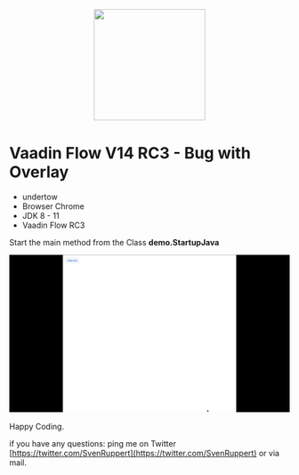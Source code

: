 
<center>
<a href="https://vaadin.com">
 <img src="https://vaadin.com/images/hero-reindeer.svg" width="200" height="200" /></a>
</center>


# Vaadin Flow V14 RC3 - Bug with Overlay

* undertow
* Browser Chrome
* JDK 8 - 11
* Vaadin Flow RC3

Start the main method from the Class **demo.StartupJava**

![_data/vaadin-v14-001-overlay.gif](_data/vaadin-v14-001-overlay.gif)


Happy Coding.

if you have any questions: ping me on Twitter [https://twitter.com/SvenRuppert](https://twitter.com/SvenRuppert)
or via mail.
